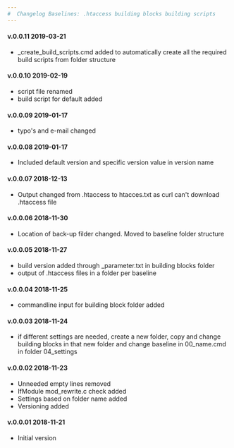 ```yaml
---
#  Changelog Baselines: .htaccess building blocks building scripts
---
```

<h4>v.0.0.11 2019-03-21</h4>
<ul>
<li>_create_build_scripts.cmd added to automatically create all the required build scripts from folder structure</li>
</ul>

<h4>v.0.0.10 2019-02-19</h4>
<ul>
<li>script file renamed</li>
<li>build script for default added</li>
</ul>

<h4>v.0.0.09 2019-01-17</h4>
<ul>
<li>typo's and e-mail changed</li>
</ul>

<h4>v.0.0.08 2019-01-17</h4>
<ul>
<li>Included default version and specific version value in version name</li>
</ul>

<h4>v.0.0.07 2018-12-13</h4>
<ul>
<li>Output changed from .htaccess to htacces.txt as curl can't download .htaccess file</li>
</ul>

<h4>v.0.0.06 2018-11-30</h4>
<ul>
<li>Location of back-up filder changed. Moved to baseline folder structure</li>
</ul>

<h4>v.0.0.05 2018-11-27</h4>
<ul>
<li>build version added through _parameter.txt in building blocks folder</li>
<li>output of .htaccess files in a folder per baseline </li>
</ul>

<h4>v.0.0.04 2018-11-25</h4>
<ul>
<li>commandline input for building block folder added</li>
</ul>

<h4>v.0.0.03 2018-11-24</h4>
<ul>
<li>if different settings are needed, create a new folder, copy and change building blocks in that new folder and change baseline in 00_name.cmd in folder 04_settings</li>
</ul>

<h4>v.0.0.02 2018-11-23</h4>
<ul>
<li>Unneeded empty lines removed</li>
<li>IfModule mod_rewrite.c check added</li>
<li>Settings based on folder name added</li>
<li>Versioning added</li>
</ul>

<h4>v.0.0.01 2018-11-21</h4>
<ul>
<li>Initial version</li>
</ul>
